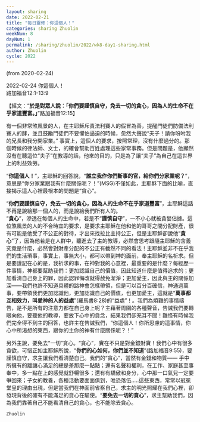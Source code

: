 ```yaml
---
layout: sharing
date: 2022-02-21
title: "每日靈修：你這個人！"
categories: sharing Zhuolin
weekNum: 8
dayNum: 1
permalink: /sharing/zhuolin/2022/wk8-day1-sharing.html
author: Zhuolin
cycle: 2022
---
```

(from 2020-02-24)

2022-02-24 你這個人！  
路加福音12:1-13:9   

【經文：“**於是對眾人說：「你們要謹慎自守，免去一切的貪心，因為人的生命不在乎家道豐富。」**”路加福音12:15】  

有一個非常煞風景的人，在主耶穌斥責法利賽人的假冒為善，提醒門徒們防備法利賽人的酵，並且鼓勵門徒們不要懼怕逼迫的時候，忽然大聲說“夫子！請你吩咐我的兄長和我分開家業。” 事實上，這個人的要求，按照常理，沒有什麼過分的。那個時候的律法師、文士，的確會幫助百姓處理這些家常事務。但是問題是，他顯然沒有在聽這位“夫子”在教導的話，他來的目的，只是為了讓“夫子”為自己在這世界上的利益效勞。  

“**你這個人！**”，主耶穌的回答說，“**誰立我作你們斷事的官，給你們分家業呢？**”，意思是“你分家業跟我有什麼關係呢？！”(MSG)不僅如此，主耶穌下面的比喻，直接揭示這人心裡最根本的問題是“貪心”。  

“**你們要謹慎自守，免去一切的貪心，因為人的生命不在乎家道豐富**”，主耶穌這話不再是說給那一個人的，而是說給我們所有人的。  
“**貪心**”，滲透在每個人的生命中，若是不“**謹慎自守**”，一不小心就被貪婪佔據。這位煞風景的人的不合時宜的要求，是要求主耶穌在他和他的哥哥之間分配財產，很有可能是他受了不公正的對待，才出來找拉比主持公正，但是主耶穌卻說他“**貪心**”了，因為他若是在人群中，聽進去了主的教導，必然會思考跟隨主耶穌的含義究竟是什麼，必然會對財產分配的不公正有截然不同的看法！主耶穌並非不在乎我們的生活瑣事，事實上，事無大小，都可以帶到神的面前，奉主耶穌的名祈求。但是要謹記在心的是，我祈求的事，在神對我的心意裡，最重要的是什麼？每經歷一件事情，神都要幫助我們：更加認識自己的價值，因此知道什麼是值得追求的；更加看清自己身上的罪，因此認罪悔改就得赦免潔淨；更加愛主，因此與主的關係加深——我們也許不知道具體的路神會怎樣帶領，但是可以百分百確信，神通過萬事，要帶領我們更加認識他，更加認識自己的價值，也更加愛主，這就是“**萬事都互相效力，叫愛神的人的益處**”(羅馬書8:28)的“益處”！。我們為煩難的事情禱告，是不是所有的注意力都在自己身上呢？主藉著周圍的各種聲音，告誡我們要轉眼向他，要聽他的教導，要放下心中的貪念，結果我們卻充耳不聞！難怪有時候我們完全得不到主的回答，也許主在告誡我們，“你這個人！你所思慮的這事情，你心中所渴想的東西，跟你的主你的神有什麼關係呢？！”  

另外主說，要免去“一切”貪心。“貪心”，實在不只是對金銀財寶！我們心中有很多貪欲，可惜正如主耶穌所說，“**你們的心如何，你們並不知道**”(路加福音9:55)，要謹慎自守，求主讓我們看清楚自己。我們的“貪心”，當然有金錢和物質—— 手中所擁有的離讓心滿足的總是差那麼一點點；還有名聲和權利，在工作、家庭甚至事奉中，多一點在上的感覺就舒暢很多；還有有驕傲和身分，心中那一口氣兒一定要爭回來；子女的教養，各種活動要面面俱到，唯恐落伍.....這些東西，常常以冠冕堂皇的理由出現，但是當我們在神面前省察自己，求主的明光照耀在我們心裡，卻發現背後的確有不能滿足的貪心在驅使。“**要免去一切的貪心**”，求主幫助我們，因為我們靠著自己不能看清自己的貪心，也不能除去貪心。  

`Zhuolin`  
